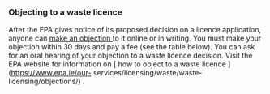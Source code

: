 ###  **Objecting to a waste** licence

After the EPA gives notice of its proposed decision on a licence application,
anyone can [ make an objection ](http://www.epa.ie/enforcement/report/) to it
online or in writing. You must make your objection within 30 days and pay a
fee (see the table below). You can ask for an oral hearing of your objection
to a waste licence decision. Visit the EPA website for information on [ how to
object to a waste licence ](https://www.epa.ie/our-
services/licensing/waste/waste-licensing/objections/) .

